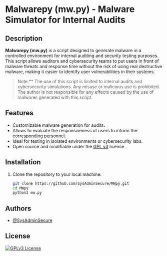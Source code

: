 # Malwarepy (mw.py) - Malware Simulator for Internal Audits



## Description

**Malwarepy (mw.py)** is a script designed to generate malware in a controlled environment for internal auditing and security testing purposes. This script allows auditors and cybersecurity teams to put users in front of malware threats and response time without the risk of using real destructive malware, making it easier to identify user vulnerabilities in their systems.

> Note:** The use of this script is limited to internal audits and cybersecurity simulations. Any misuse or malicious use is prohibited. The author is not responsible for any effects caused by the use of malwares generated with this script.

## Features

- Customizable malware generation for audits.
- Allows to evaluate the responsiveness of users to inform the corresponding personnel.
- Ideal for testing in isolated environments or cybersecurity labs.
- Open source and modifiable under the [GPL v3](https://www.gnu.org/licenses/gpl-3.0.html) license .
## Installation

1. Clone the repository to your local machine:
   ````bash
   git clone https://github.com/SysAdminSecure/MWpy.git
   cd MWpy
   python3 mw.py
## Authors

- [@SysAdminSecure](https://github.com/SysAdminSecure)


## License

[![GPLv3 License](https://img.shields.io/badge/License-GPL%20v3-blue.svg)](https://www.gnu.org/licenses/gpl-3.0)

